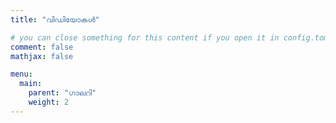 ```yaml
---
title: "വിഡിയോകൾ"

# you can close something for this content if you open it in config.toml.
comment: false
mathjax: false

menu:
  main:
    parent: "ഗാലറി"
    weight: 2
---
```

